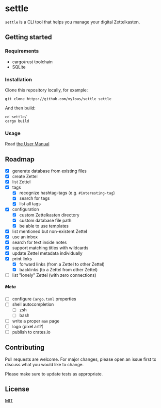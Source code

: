 # settle

`settle` is a CLI tool that helps you manage your digital Zettelkasten.

## Getting started

### Requirements

* cargo/rust toolchain
* SQLite

### Installation

Clone this repository locally, for example:

```
git clone https://github.com/xylous/settle settle
```

And then build:

```
cd settle/
cargo build
```

### Usage

Read [the User Manual](./USER-MANUAL.md)

## Roadmap

- [x] generate database from existing files
- [x] create Zettel
- [x] list Zettel
- [x] tags
    - [x] recognize hashtag-tags (e.g. `#interesting-tag`)
    - [x] search for tags
    - [x] list all tags
- [x] configuration
    - [x] custom Zettelkasten directory
    - [x] custom database file path
    - [x] be able to use templates
- [x] list mentioned but non-existent Zettel
- [x] use an inbox
- [x] search for text inside notes
- [x] support matching titles with wildcards
- [x] update Zettel metadata individually
- [x] print links
    - [x] forward links (from a Zettel to other Zettel)
    - [x] backlinks (to a Zettel from other Zettel)
- [ ] list "lonely" Zettel (with zero connections)

##### Meta

- [ ] configure `Cargo.toml` properties
- [ ] shell autocompletion
    - [ ] zsh
    - [ ] bash
- [ ] write a proper `man` page
- [ ] logo (pixel art?)
- [ ] publish to crates.io

## Contributing

Pull requests are welcome. For major changes, please open an issue first to
discuss what you would like to change.

Please make sure to update tests as appropriate.

## License

[MIT](LICENSE)

